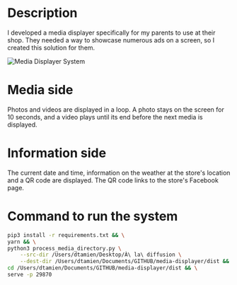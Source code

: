 # Description

I developed a media displayer specifically for my parents to use at their shop. They needed a way to showcase numerous ads on a screen, so I created this solution for them.

![Media Displayer System](sneak-peek.png)

# Media side

Photos and videos are displayed in a loop. A photo stays on the screen for 10 seconds, and a video plays until its end before the next media is displayed.

# Information side

The current date and time, information on the weather at the store's location and a QR code are displayed. The QR code links to the store's Facebook page.

# Command to run the system

```bash
pip3 install -r requirements.txt && \
yarn && \
python3 process_media_directory.py \
    --src-dir /Users/dtamien/Desktop/À\ la\ diffusion \
    --dest-dir /Users/dtamien/Documents/GITHUB/media-displayer/dist && \
cd /Users/dtamien/Documents/GITHUB/media-displayer/dist && \
serve -p 29870 

```